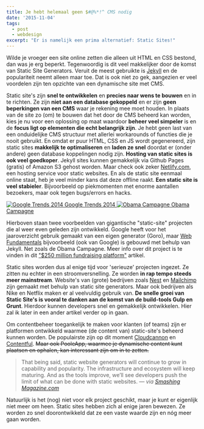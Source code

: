 ```yaml
---
title: Je hebt helemaal geen $#@%*!^ CMS nodig
date: '2015-11-04'
tags:
  - post
  - webdesign
excerpt: "Er is namelijk een prima alternatief: Static Sites!"
---
```


Wilde je vroeger een site online zetten die alleen uit HTML en CSS bestond, dan was je erg beperkt. Tegenwoordig is dit veel makkelijker door de komst van Static Site Generators. Veruit de meest gebruikte is [Jekyll](http://jekyllrb.com/) en de populariteit neemt alleen maar toe. Dat is ook niet zo gek, aangezien er veel voordelen zijn ten opzichte van een dynamische site met CMS.

​Static site's zijn **snel te ontwikkelen** en **precies naar wens te bouwen** en in te richten. Ze zijn **niet aan een database gekoppeld** en er zijn **geen beperkingen van een CMS** waar je rekening mee moet houden. In plaats van de site zo (om) te bouwen dat het door de CMS beheerd kan worden, kies je nu voor een oplossing op maat waardoor **beheer veel simpeler** is en de **focus ligt op elementen die echt belangrijk zijn**. Je hebt geen last van een onduidelijke CMS structuur met allerlei workarounds of functies die je nooit gebruikt. En omdat er puur HTML, CSS en JS wordt gegenereerd, zijn static sites **makkelijk te optimaliseren** en **laden ze snel** doordat er (onder andere) geen database koppelingen nodig zijn. **Hosting van static sites is ook veel goedkoper**. Jekyll sites kunnen gemakkelijk via Github Pages (gratis) of Amazon S3 gehost worden. Maar check ook zeker [Netlify.com](http://netlify.com), een hosting service voor static websites. En als de static site eenmaal online staat, heb je veel minder kans dat deze offline raakt. **Een static site is veel stabieler**. Bijvoorbeeld op piekmomenten met enorme aantallen bezoekers, maar ook tegen bugs/errors en hacks.

  <a href="https://www.google.nl/trends/2014/" class="block">
    <img src="/static/images/uploads/google-trends-2014.jpg" alt="Google Trends 2014" />
    Google Trends 2014
  </a>

  <a href="http://contribute.barackobama.com" class="block">
    <img src="/static/images/uploads/obama-campagne.jpg" alt="Obama Campagne" />
    Obama Campagne
  </a>

Hierboven staan twee voorbeelden van gigantische "static-site" projecten die al weer even geleden zijn ontwikkeld. Google heeft voor het jaaroverzicht gebruik gemaakt van een eigen generator (Goro), maar [Web Fundamentals](https://developers.google.com/web/fundamentals/) bijvoorbeeld (ook van Google) is gebouwd met behulp van Jekyll. Net zoals de Obama Campagne. Meer info over dit project is te vinden in dit ["$250 million fundraising platform"](http://kylerush.net/blog/meet-the-obama-campaigns-250-million-fundraising-platform/) artikel.

Static sites worden dus al enige tijd voor 'serieuze' projecten ingezet. Ze zitten nu echter in een stroomversnelling. Ze worden **in rap tempo steeds meer mainstream**. Website's van (grote) bedrijven zoals [Nest](https://nest.com/) en [Mailchimp](http://mailchimp.com/) zijn gemaakt met behulp van static site generators. Maar ook bedrijven als Nike en Netflix maken er al veelvuldig gebruik van. **De snelle groei van Static Site's is vooral te danken aan de komst van de build-tools Gulp en Grunt**. Hierdoor kunnen developers snel en gemakkelijk ontwikkelen. Hier zal ik later in een ander artikel verder op in gaan.

Om contentbeheer toegankelijk te maken voor klanten (of teams) zijn er platformen ontwikkeld waarmee (de content van) static-site's beheerd kunnen worden. De populairste zijn op dit moment [Cloudcannon](http://cloudcannon.com/) en [Contentful](https://www.contentful.com/). ~~Maar ook PooleApp, waarmee je dynamische content kunt plaatsen en ophalen, kan interessant zijn om in te zetten.~~

 > That being said, static website generators will continue to grow in capability and popularity. The infrastructure and ecosystem will keep maturing. And as the tools improve, we’ll see developers push the limit of what can be done with static websites.
 > <cite>&mdash; via [Smashing Magazine.com](http://www.smashingmagazine.com/2015/11/modern-static-website-generators-next-big-thing/)</cite>

Natuurlijk is het (nog) niet voor elk project geschikt, maar je kunt er eigenlijk niet meer om heen. Static sites hebben zich al enige jaren bewezen. Ze worden zo snel doorontwikkeld dat ze een vaste waarde zijn en nóg meer gaan worden.
